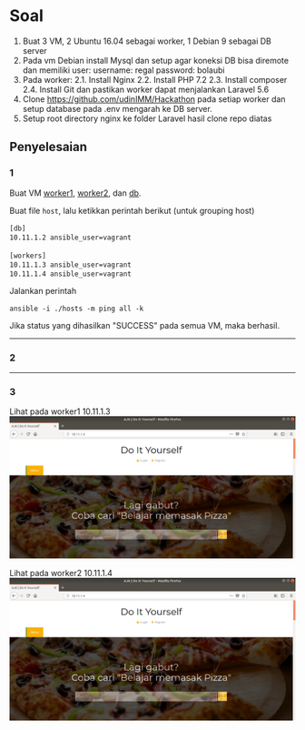 # Soal
1. Buat 3 VM, 2 Ubuntu 16.04 sebagai worker, 1 Debian 9 sebagai DB server
2. Pada vm Debian install Mysql dan setup agar koneksi DB bisa diremote dan memiliki user: username: regal password: bolaubi
3. Pada worker: 2.1. Install Nginx 2.2. Install PHP 7.2 2.3. Install composer 2.4. Install Git dan pastikan worker dapat menjalankan Laravel 5.6
4. Clone https://github.com/udinIMM/Hackathon pada setiap worker dan setup database pada .env mengarah ke DB server.
5. Setup root directory nginx ke folder Laravel hasil clone repo diatas

## Penyelesaian
### 1
Buat VM [worker1](../ansible/tugas/vms/workers/worker1/Vagrantfile), [worker2](../ansible/tugas/vms/workers/worker2/Vagrantfile), dan [db](../ansible/tugas/vms/db/Vagrantfile).

Buat file ```host```, lalu ketikkan perintah berikut (untuk grouping host)
```
[db]
10.11.1.2 ansible_user=vagrant

[workers]
10.11.1.3 ansible_user=vagrant
10.11.1.4 ansible_user=vagrant
```

Jalankan perintah
```
ansible -i ./hosts -m ping all -k
```

Jika status yang dihasilkan "SUCCESS" pada semua VM, maka berhasil.

---
### 2


---
### 3
Lihat pada worker1 10.11.1.3
![result3](assets/result3.png)

Lihat pada worker2 10.11.1.4
![result4](assets/result4.png)
